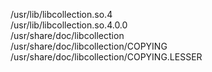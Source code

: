 /usr/lib/libcollection.so.4  
/usr/lib/libcollection.so.4.0.0  
/usr/share/doc/libcollection  
/usr/share/doc/libcollection/COPYING  
/usr/share/doc/libcollection/COPYING.LESSER  
